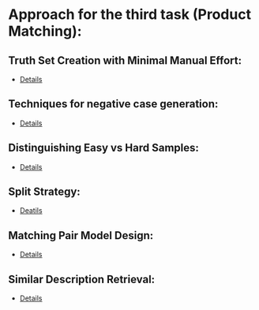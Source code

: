 # Approach for the third task (Product Matching):

## Truth Set Creation with Minimal Manual Effort:

- [Details](https://github.com/souro/FoodDataFusion/blob/main/Task3-ProdMatch/truth_set_creation.md)

## Techniques for negative case generation:

- [Details](https://github.com/souro/FoodDataFusion/blob/main/Task3-ProdMatch/negative_samples_generation.md)

## Distinguishing Easy vs Hard Samples:

- [Details]()

## Split Strategy:

- [Deatils]()

## Matching Pair Model Design:

- [Details]()

## Similar Description Retrieval:

- [Details]()